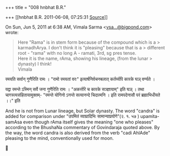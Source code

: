 +++
title = "008 hnbhat B.R."

+++
[[hnbhat B.R.	2011-06-08, 07:25:31 [Source](https://groups.google.com/g/samskrita/c/MLU6WY4HSkA)]]



On Sun, Jun 5, 2011 at 6:38 AM, Vimala Sarma \<[vsa...@bigpond.com]()\> wrote:  

> Here "Rama" is in stem form because of the compound which is a > karmadhArya.  I don't think it is "pleasing" because that is a > different root - "rama" with no long A - ramati, 3rd, sg pres tense.  
> Here it is the name, rAma, showing his lineage, (from the lunar > dynasty) I think!  
> Vimala  
> > 
> > 
> > 
> > 
> >   
> > 
> > 

  

  

  

रमयति सर्वान् गुणैरिति रामः । "रामो रमयतां वरः" इत्यार्षनिर्वचनबलात् कर्तर्य्यपि कारके घञ् वर्ण्यते ।

यद्वा रमन्ते ऽस्मिन् सर्वे जना गुणैरिति रामः । "अकर्त्तरि च कारके सञ्ज्ञायाम्" इति घञ् । तथा चागस्त्यसंहितायामुक्तम्- "रमन्ते योगिनो ऽनन्ते सत्यानन्दे चिदात्मनि । इति रामपदेनासौ परं ब्रह्माभिधीयते ।।" इति

  

And he is not from Lunar lineage, but Solar dynasty. The word "candra" is added for comparison under "उपमितं व्याघ्रादिभिः सामान्याप्रयोगे"(२. १. ५७ ) upamita-samAsa even though rAma itself gives the meaning "one who pleases" according to the BhushaNa commentary of Govindaraja quoted above. By the way, the word candra is also derived from the verb "cadi AhlAde" pleasing to the mind, conventionally used for moon.



